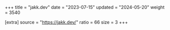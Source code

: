 +++
title = "jakk.dev"
date = "2023-07-15"
updated = "2024-05-20"
weight = 3540

[extra]
source = "https://jakk.dev/"
ratio = 66
size = 3
+++
